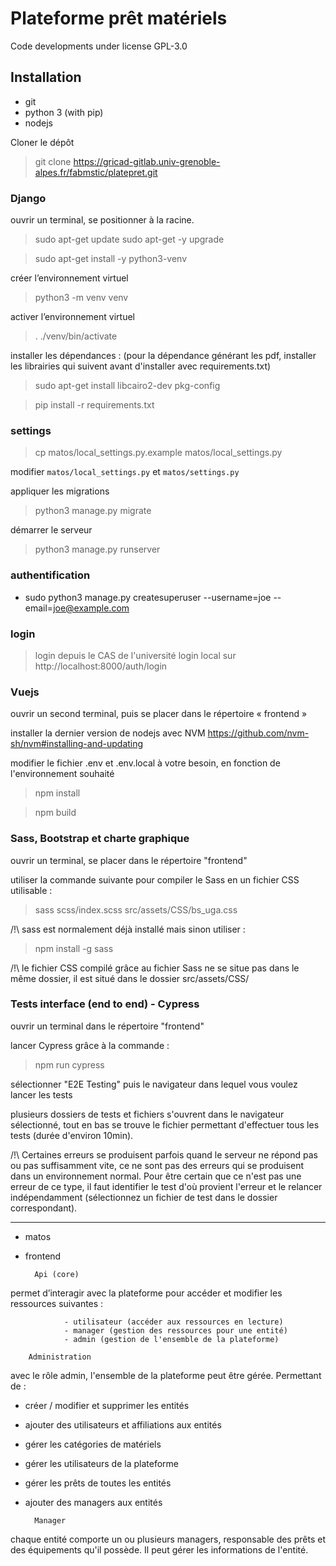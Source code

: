 # Plateforme prêt matériels
Code developments under license GPL-3.0

## Installation

- git
- python 3 (with pip)
- nodejs


Cloner le dépôt
> git clone https://gricad-gitlab.univ-grenoble-alpes.fr/fabmstic/platepret.git

### Django
ouvrir un terminal,
se positionner à la racine. 

> sudo apt-get update
> sudo apt-get -y upgrade

> sudo apt-get install -y python3-venv

créer l’environnement virtuel

> python3 -m venv venv

activer l’environnement virtuel
> . ./venv/bin/activate

installer les dépendances :
(pour la dépendance générant les pdf, installer les librairies qui suivent avant d'installer avec requirements.txt)
> sudo apt-get install libcairo2-dev pkg-config

> pip install -r requirements.txt

### settings

> cp matos/local_settings.py.example matos/local_settings.py

modifier `matos/local_settings.py` et `matos/settings.py`

appliquer les migrations

> python3 manage.py migrate

démarrer le serveur

> python3 manage.py runserver

### authentification


- sudo python3 manage.py createsuperuser --username=joe --email=joe@example.com
 
### login

> login depuis le CAS de l'université
> login local sur http://localhost:8000/auth/login

### Vuejs

ouvrir un second terminal, puis se placer dans le répertoire « frontend »

installer la dernier version de nodejs avec NVM https://github.com/nvm-sh/nvm#installing-and-updating

modifier le fichier .env et .env.local à votre besoin, en fonction de l'environnement souhaité

> npm install

> npm build

### Sass, Bootstrap et charte graphique

ouvrir un terminal, se placer dans le répertoire "frontend"

utiliser la commande suivante pour compiler le Sass en un fichier CSS utilisable :

> sass scss/index.scss src/assets/CSS/bs_uga.css

/!\ sass est normalement déjà installé mais sinon utiliser :
> npm install -g sass

/!\ le fichier CSS compilé grâce au fichier Sass ne se situe pas dans le même dossier,
   il est situé dans le dossier src/assets/CSS/

### Tests interface (end to end) - Cypress

ouvrir un terminal dans le répertoire "frontend"

lancer Cypress grâce à la commande :
> npm run cypress

sélectionner "E2E Testing" puis le navigateur dans lequel vous voulez lancer les tests

plusieurs dossiers de tests et fichiers s'ouvrent dans le navigateur sélectionné, tout en bas se trouve
le fichier permettant d'effectuer tous les tests (durée d'environ 10min).

/!\ Certaines erreurs se produisent parfois quand le serveur ne répond pas ou pas suffisamment vite,
ce ne sont pas des erreurs qui se produisent dans un environnement normal.
Pour être certain que ce n'est pas une erreur de ce type, il faut identifier le test d'où provient
l'erreur et le relancer indépendamment (sélectionnez un fichier de test dans le dossier correspondant).
_____

- matos
- frontend

		Api (core)
      
permet d’interagir avec la plateforme pour accéder et modifier les ressources suivantes :

				- utilisateur (accéder aux ressources en lecture)
				- manager (gestion des ressources pour une entité)
				- admin (gestion de l'ensemble de la plateforme)

		Administration

avec le rôle admin, l'ensemble de la plateforme peut être gérée.
Permettant de :
- créer / modifier et supprimer les entités
- ajouter des utilisateurs et affiliations aux entités
- gérer les catégories de matériels
- gérer les utilisateurs de la plateforme
- gérer les prêts de toutes les entités
- ajouter des managers aux entités

		Manager

chaque entité comporte un ou plusieurs managers, responsable des prêts et des équipements qu'il possède. Il peut gérer les informations de l'entité. 

